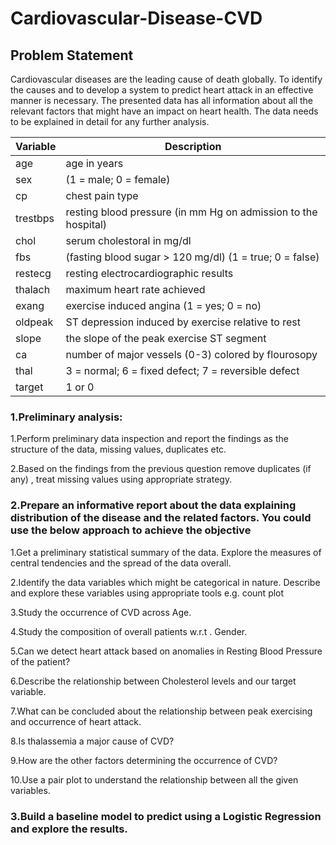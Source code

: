 # Cardiovascular-Disease-CVD

## Problem Statement

Cardiovascular diseases are the leading cause of death globally. To identify the causes and to develop a system to predict heart attack in an effective manner is necessary. The presented data has all information about all the relevant factors that might have an impact on heart health. The data needs to be explained in detail for any further analysis.

| **Variable** | **Description**                                                                 |
|--------------|---------------------------------------------------------------------------------|
| age          | age in years                                                                    |
| sex          | (1 = male; 0 = female)                                                          |
| cp           | chest pain type                                                                 |
| trestbps     | resting blood pressure (in mm Hg on admission to the hospital)                  |
| chol         | serum cholestoral in mg/dl                                                      |
| fbs          | (fasting blood sugar > 120 mg/dl) (1 = true; 0 = false)                        |
| restecg      | resting electrocardiographic results                                            |
| thalach      | maximum heart rate achieved                                                     |
| exang        | exercise induced angina (1 = yes; 0 = no)                                       |
| oldpeak      | ST depression induced by exercise relative to rest                              |
| slope        | the slope of the peak exercise ST segment                                       |
| ca           | number of major vessels (0-3) colored by flourosopy                             |
| thal         | 3 = normal; 6 = fixed defect; 7 = reversible defect                             |
| target       | 1 or 0                                                                          |


### 1.Preliminary analysis:
     
    
   1.Perform preliminary data inspection and report the findings as the structure of the data, missing values, duplicates etc.
  
   2.Based on the findings from the previous question remove duplicates (if any) , treat missing values using appropriate strategy.

### 2.Prepare an informative report about the data explaining distribution of the disease and the related factors. You could use the below approach to achieve the objective
     
     
   1.Get a preliminary statistical summary of the data. Explore the measures of central tendencies and the spread of the data overall.
   
   2.Identify the data variables which might be categorical in nature. Describe and explore these variables using appropriate tools e.g. count plot
   
   3.Study the occurrence of CVD across Age.
   
   4.Study the composition of overall patients w.r.t . Gender.
   
   5.Can we detect heart attack based on anomalies in Resting Blood Pressure of the patient?
   
   6.Describe the relationship between Cholesterol levels and our target variable.
   
   7.What can be concluded about the relationship between peak exercising and occurrence of heart attack.
   
   8.Is thalassemia a major cause of CVD?
   
   9.How are the other factors determining the occurrence of CVD?
   
   10.Use a pair plot to understand the relationship between all the given variables.


### 3.Build a baseline model to predict using a Logistic Regression and explore the results.   
